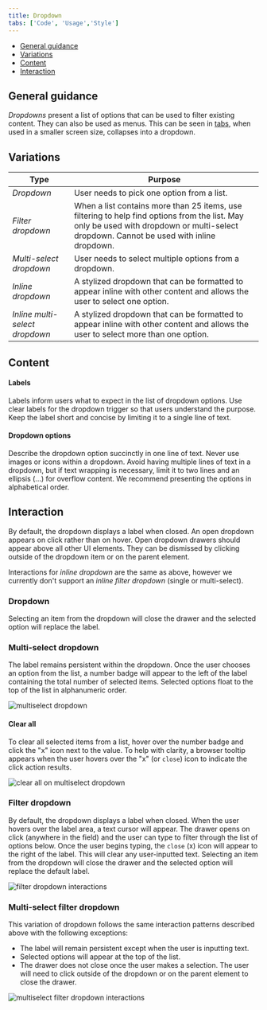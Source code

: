```yaml
---
title: Dropdown
tabs: ['Code', 'Usage','Style']
---
```






<AnchorLinks>
<ul>
    <li><a data-scroll href="#general-guidance">General guidance</a></li>
    <li><a data-scroll href="#variations">Variations</a></li>
    <li><a data-scroll href="#content">Content</a></li>
    <li><a data-scroll href="#interaction">Interaction</a></li>
</ul>
</AnchorLinks>

## General guidance

_Dropdowns_ present a list of options that can be used to filter existing content. They can also be used as menus. This can be seen in [tabs](/components/tabs), when used in a smaller screen size, collapses into a dropdown.

## Variations

| Type                         | Purpose                                                                                                                                                                                  |
| ---------------------------- | ---------------------------------------------------------------------------------------------------------------------------------------------------------------------------------------- |
| _Dropdown_                     | User needs to pick one option from a list.                                                                                                                                               |
| _Filter dropdown_              | When a list contains more than 25 items, use filtering to help find options from the list. May only be used with dropdown or multi-select dropdown. Cannot be used with inline dropdown. |
| _Multi-select dropdown_        | User needs to select multiple options from a dropdown.                                                                                                                                   |
| _Inline dropdown_              | A stylized dropdown that can be formatted to appear inline with other content and allows the user to select one option.                                                                  |
| _Inline multi-select dropdown_ | A stylized dropdown that can be formatted to appear inline with other content and allows the user to select more than one option.                                                        |



## Content

#### Labels

Labels inform users what to expect in the list of dropdown options. Use clear labels for the dropdown trigger so that users understand the purpose. Keep the label short and concise by limiting it to a single line of text.

#### Dropdown options

Describe the dropdown option succinctly in one line of text. Never use images or icons within a dropdown. Avoid having multiple lines of text in a dropdown, but if text wrapping is necessary, limit it to two lines and an ellipsis (...) for overflow content. We recommend presenting the options in alphabetical order.

## Interaction

By default, the dropdown displays a label when closed. An open dropdown appears on click rather than on hover. Open dropdown drawers should appear above all other UI elements. They can be dismissed by clicking outside of the dropdown item or on the parent element.

Interactions for _inline dropdown_ are the same as above, however we currently don't support an _inline filter dropdown_ (single or multi-select).

### Dropdown

Selecting an item from the dropdown will close the drawer and the selected option will replace the label.

### Multi-select dropdown

The label remains persistent within the dropdown. Once the user chooses an option from the list, a number badge will appear to the left of the label containing the total number of selected items. Selected options float to the top of the list in alphanumeric order.

<ImageComponent cols="8">

![multiselect dropdown](images/dropdown-usage-1.png)

</ImageComponent>

#### Clear all

To clear all selected items from a list, hover over the number badge and click the "x" icon next to the value. To help with clarity, a browser tooltip appears when the user hovers over the "x" (or `close`) icon to indicate the click action results.

<ImageComponent cols="8">

![clear all on multiselect dropdown](images/dropdown-usage-2.png)

</ImageComponent>

### Filter dropdown

By default, the dropdown displays a label when closed. When the user hovers over the label area, a text cursor will appear. The drawer opens on click (anywhere in the field) and the user can type to filter through the list of options below. Once the user begins typing, the `close` (x) icon will appear to the right of the label. This will clear any user-inputted text. Selecting an item from the dropdown will close the drawer and the selected option will replace the default label.

<ImageComponent cols="8">

![filter dropdown interactions](images/dropdown-usage-3.png)

</ImageComponent>

### Multi-select filter dropdown

This variation of dropdown follows the same interaction patterns described above with the following exceptions:

- The label will remain persistent except when the user is inputting text.
- Selected options will appear at the top of the list.
- The drawer does not close once the user makes a selection. The user will need to click outside of the dropdown or on the parent element to close the drawer.

<ImageComponent cols="8">

![multiselect filter dropdown interactions](images/dropdown-usage-4.png)

</ImageComponent>
